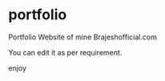 # portfolio
Portfolio Website of mine
Brajeshofficial.com

You can edit it as per requirement.

enjoy
